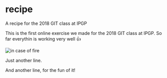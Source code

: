 # recipe
A recipe for the 2018 GIT class at IPGP

This is the first online exercise we made for the 2018 GIT class at IPGP.
So far everythin is working very well :+1:

![in case of fire](https://pbs.twimg.com/media/CiL0RnAWkAE6Gl0.jpg)

Just another line.

And another line, for the fun of it!
